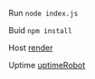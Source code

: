 Run `node index.js`

Buid `npm install`

Host [render](https://render.com)

Uptime [uptimeRobot](https://uptimerobot.com/)

